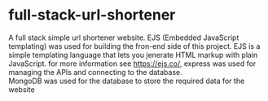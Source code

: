 # full-stack-url-shortener 
A full stack simple url shortener website. 
EJS (Embedded JavaScript templating) was used for building the fron-end side of this project. EJS is a simple templating language that lets you jenerate HTML markup with plain JavaScript. for more information see https://ejs.co/, 
express was used for managing the APIs and connecting to the database.  
MongoDB was used for the database to store the required data for the website 
